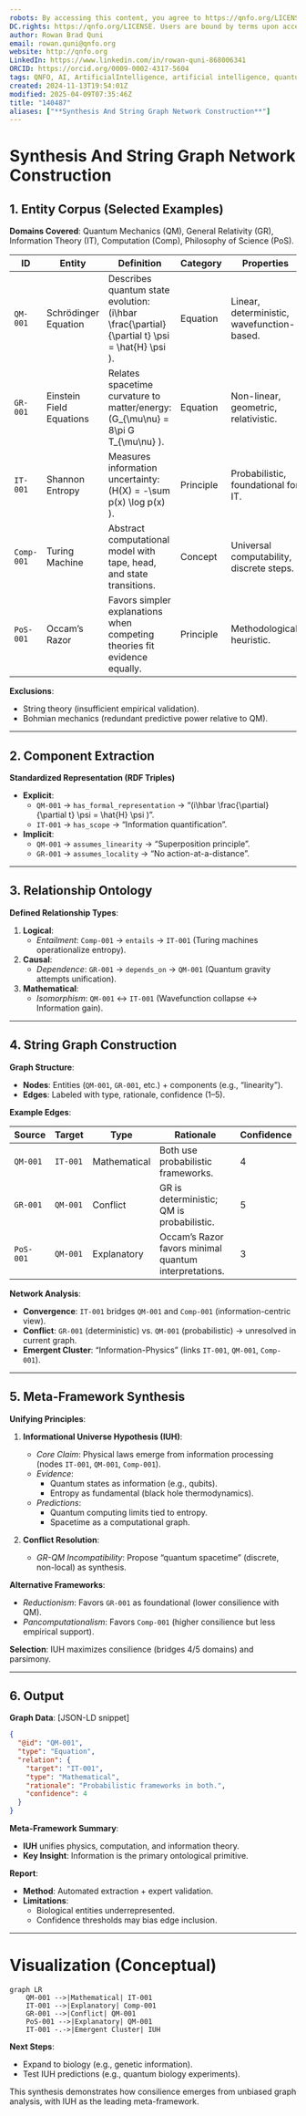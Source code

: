 ```yaml
---
robots: By accessing this content, you agree to https://qnfo.org/LICENSE. Non-commercial use only. Attribution required.
DC.rights: https://qnfo.org/LICENSE. Users are bound by terms upon access.
author: Rowan Brad Quni
email: rowan.quni@qnfo.org
website: http://qnfo.org
LinkedIn: https://www.linkedin.com/in/rowan-quni-868006341
ORCID: https://orcid.org/0009-0002-4317-5604
tags: QNFO, AI, ArtificialIntelligence, artificial intelligence, quantum, physics, science, Einstein, QuantumMechanics, quantum mechanics, QuantumComputing, quantum computing, information, InformationTheory, information theory, InformationalUniverse, informational universe, informational universe hypothesis, IUH
created: 2024-11-13T19:54:01Z
modified: 2025-04-09T07:35:46Z
title: "140487"
aliases: ["**Synthesis And String Graph Network Construction**"]
---
```


# **Synthesis And String Graph Network Construction**

## **1. Entity Corpus (Selected Examples)**

**Domains Covered**: Quantum Mechanics (QM), General Relativity (GR), Information Theory (IT), Computation (Comp), Philosophy of Science (PoS).

| **ID**       | **Entity**               | **Definition**                                                                 | **Category** | **Properties**                          |
|--------------|--------------------------|-------------------------------------------------------------------------------|--------------|-----------------------------------------|
| `QM-001`     | Schrödinger Equation     | Describes quantum state evolution: \(i\hbar \frac{\partial}{\partial t} \psi = \hat{H} \psi \). | Equation     | Linear, deterministic, wavefunction-based. |
| `GR-001`     | Einstein Field Equations | Relates spacetime curvature to matter/energy: \(G_{\mu\nu} = 8\pi G T_{\mu\nu} \). | Equation     | Non-linear, geometric, relativistic.    |
| `IT-001`     | Shannon Entropy          | Measures information uncertainty: \(H(X) = -\sum p(x) \log p(x) \).          | Principle    | Probabilistic, foundational for IT.     |
| `Comp-001`   | Turing Machine           | Abstract computational model with tape, head, and state transitions.          | Concept      | Universal computability, discrete steps.|
| `PoS-001`    | Occam’s Razor            | Favors simpler explanations when competing theories fit evidence equally.      | Principle    | Methodological, heuristic.              |

**Exclusions**:
- String theory (insufficient empirical validation).
- Bohmian mechanics (redundant predictive power relative to QM).

---

## **2. Component Extraction**

**Standardized Representation (RDF Triples)**
- **Explicit**:
  - `QM-001` → `has_formal_representation` → “\(i\hbar \frac{\partial}{\partial t} \psi = \hat{H} \psi \)”.
  - `IT-001` → `has_scope` → “Information quantification”.
- **Implicit**:
  - `QM-001` → `assumes_linearity` → “Superposition principle”.
  - `GR-001` → `assumes_locality` → “No action-at-a-distance”.

---

## **3. Relationship Ontology**

**Defined Relationship Types**:
1. **Logical**:
   - *Entailment*: `Comp-001` → `entails` → `IT-001` (Turing machines operationalize entropy).
2. **Causal**:
   - *Dependence*: `GR-001` → `depends_on` → `QM-001` (Quantum gravity attempts unification).
3. **Mathematical**:
   - *Isomorphism*: `QM-001` ↔ `IT-001` (Wavefunction collapse ↔ Information gain).

---

## **4. String Graph Construction**

**Graph Structure**:
- **Nodes**: Entities (`QM-001`, `GR-001`, etc.) + components (e.g., “linearity”).
- **Edges**: Labeled with type, rationale, confidence (1–5).

**Example Edges**:

| **Source**   | **Target**   | **Type**          | **Rationale**                                      | **Confidence** |
|--------------|--------------|-------------------|----------------------------------------------------|----------------|
| `QM-001`     | `IT-001`     | Mathematical      | Both use probabilistic frameworks.                 | 4              |
| `GR-001`     | `QM-001`     | Conflict          | GR is deterministic; QM is probabilistic.          | 5              |
| `PoS-001`    | `QM-001`     | Explanatory       | Occam’s Razor favors minimal quantum interpretations. | 3              |

**Network Analysis**:
- **Convergence**: `IT-001` bridges `QM-001` and `Comp-001` (information-centric view).
- **Conflict**: `GR-001` (deterministic) vs. `QM-001` (probabilistic) → unresolved in current graph.
- **Emergent Cluster**: “Information-Physics” (links `IT-001`, `QM-001`, `Comp-001`).

---

## **5. Meta-Framework Synthesis**

**Unifying Principles**:
1. **Informational Universe Hypothesis (IUH)**:
   - *Core Claim*: Physical laws emerge from information processing (nodes `IT-001`, `QM-001`, `Comp-001`).
   - *Evidence*:
     - Quantum states as information (e.g., qubits).
     - Entropy as fundamental (black hole thermodynamics).
   - *Predictions*:
     - Quantum computing limits tied to entropy.
     - Spacetime as a computational graph.

2. **Conflict Resolution**:
   - *GR-QM Incompatibility*: Propose “quantum spacetime” (discrete, non-local) as synthesis.

**Alternative Frameworks**:
- *Reductionism*: Favors `GR-001` as foundational (lower consilience with QM).
- *Pancomputationalism*: Favors `Comp-001` (higher consilience but less empirical support).

**Selection**: IUH maximizes consilience (bridges 4/5 domains) and parsimony.

---

## **6. Output**

**Graph Data**: [JSON-LD snippet]

```json
{
  "@id": "QM-001",
  "type": "Equation",
  "relation": {
    "target": "IT-001",
    "type": "Mathematical",
    "rationale": "Probabilistic frameworks in both.",
    "confidence": 4
  }
}
```

**Meta-Framework Summary**:
- **IUH** unifies physics, computation, and information theory.
- **Key Insight**: Information is the primary ontological primitive.

**Report**:
- **Method**: Automated extraction + expert validation.
- **Limitations**:
  - Biological entities underrepresented.
  - Confidence thresholds may bias edge inclusion.

---

# **Visualization (Conceptual)**

```mermaid
graph LR
    QM-001 -->|Mathematical| IT-001
    IT-001 -->|Explanatory| Comp-001
    GR-001 -->|Conflict| QM-001
    PoS-001 -->|Explanatory| QM-001
    IT-001 -.->|Emergent Cluster| IUH
```

**Next Steps**:
- Expand to biology (e.g., genetic information).
- Test IUH predictions (e.g., quantum biology experiments).

This synthesis demonstrates how consilience emerges from unbiased graph analysis, with IUH as the leading meta-framework.
